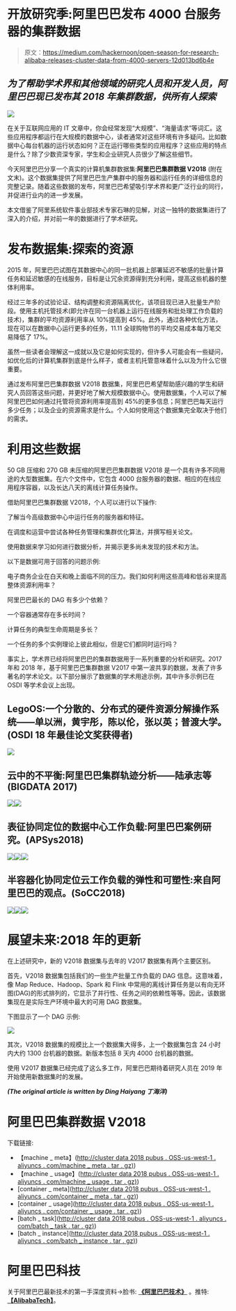 # 开放研究季:阿里巴巴发布 4000 台服务器的集群数据

> 原文：<https://medium.com/hackernoon/open-season-for-research-alibaba-releases-cluster-data-from-4000-servers-12d013bd6b4e>

## *为了帮助学术界和其他领域的研究人员和开发人员，阿里巴巴现已发布其 2018 年集群数据，供所有人探索*

![](img/d2faab14dc795e358017803d3441baa9.png)

在关于互联网应用的 IT 文章中，你会经常发现“大规模”、“海量请求”等词汇。这些应用程序都运行在大规模的数据中心，读者通常对这些环境有许多疑问。比如数据中心每台机器的运行状态如何？正在运行哪些类型的应用程序？这些应用的特点是什么？除了少数资深专家，学生和企业研究人员很少了解这些细节。

今天阿里巴巴分享一个真实的计算机集群数据集:**阿里巴巴集群数据 V2018** (附在文末)。这个数据集提供了阿里巴巴生产集群中的服务器和运行任务的详细信息的完整记录。随着这些数据的发布，阿里巴巴希望吸引学术界和更广泛行业的同行，并促进行业内的进一步发展。

本文借鉴了阿里系统软件事业部技术专家石琳的见解，对这一独特的数据集进行了深入的介绍，并对前一年的数据进行了学术研究。

# 发布数据集:探索的资源

2015 年，阿里巴巴试图在其数据中心的同一批机器上部署延迟不敏感的批量计算任务和延迟敏感的在线服务，目标是让冗余资源得到充分利用，提高这些机器的整体利用率。

经过三年多的试验论证、结构调整和资源隔离优化，该项目现已进入批量生产阶段。使用主机托管技术(即允许在同一台机器上运行在线服务和批处理工作负载的技术)，集群的平均资源利用率从 10%提高到 45%。此外，通过各种优化方法，现在可以在数据中心运行更多的任务，11.11 全球购物节的平均交易成本每万笔交易降低了 17%。

虽然一些读者会理解这一成就以及它是如何实现的，但许多人可能会有一些疑问，如优化后的计算机集群到底是什么样子，或者主机托管意味着什么以及为什么它很重要。

通过发布阿里巴巴集群数据 V2018 数据集，阿里巴巴希望帮助感兴趣的学生和研究人员回答这些问题，并更好地了解大规模数据中心。使用数据集，个人可以了解阿里巴巴如何通过托管将资源利用率提高到 45%的更多信息；阿里巴巴每天运行多少任务；以及企业的资源需求是什么。个人如何使用这个数据集完全取决于他们的需求。

# 利用这些数据

50 GB 压缩和 270 GB 未压缩的阿里巴巴集群数据 V2018 是一个具有许多不同用途的大型数据集。在六个文件中，它包含 4000 台服务器的数据、相应的在线应用程序容器，以及长达八天的离线计算任务操作。

借助阿里巴巴集群数据 V2018，个人可以进行以下操作:

了解当今高级数据中心中运行任务的服务器和特征。

在调度和运营中尝试各种任务管理和集群优化算法，并撰写相关论文。

使用数据来学习如何进行数据分析，并揭示更多尚未发现的技术和方法。

以下是数据可用于回答的问题示例:

电子商务企业在白天和晚上面临不同的压力。我们如何利用这些高峰和低谷来提高整体资源利用率？

阿里巴巴最长的 DAG 有多少个依赖？

一个容器通常存在多长时间？

计算任务的典型生命周期是多长？

一个任务的多个实例理论上彼此相似，但是它们都同时运行吗？

事实上，学术界已经将阿里巴巴的集群数据用于一系列重要的分析和研究。2017 年和 2018 年，基于阿里巴巴集群数据 V2017 中第一波共享的数据，发表了许多著名的学术论文。以下部分展示了数据集的学术用途示例，其中许多示例已在 OSDI 等学术会议上出现。

## LegoOS:一个分散的、分布式的硬件资源分解操作系统——单以洲，黄宇彤，陈以伦，张以英；普渡大学。(OSDI 18 年最佳论文奖获得者)

![](img/9e581850d66b33d3a30860c5c171a3dc.png)

## 云中的不平衡:阿里巴巴集群轨迹分析——陆承志等(BIGDATA 2017)

![](img/4e5d79ea020bbc77bf097f0bfda11b77.png)![](img/0ae92cb161f7d02818f142bf7e3ff6a4.png)

## 表征协同定位的数据中心工作负载:阿里巴巴案例研究。(APSys2018)

![](img/2dcb3b5740860d956b8fa95f005b6741.png)![](img/4039eaa54397bdb73ba2c6eee08f96c1.png)![](img/a8ac319239b715e6256128ea4e6c1720.png)

## 半容器化协同定位云工作负载的弹性和可塑性:来自阿里巴巴的观点。(SoCC2018)

![](img/fd82f515da64da1ea54b100982a0db11.png)![](img/8f88a9667ccda3d22a77aa23394f52b5.png)![](img/627a85a86a1e942b8ec8fb356fd6d650.png)

# 展望未来:2018 年的更新

在上述研究中，新的 V2018 数据集与去年的 V2017 数据集有两个主要区别。

首先，V2018 数据集包括我们的一些生产批量工作负载的 DAG 信息。这意味着，像 Map Reduce、Hadoop、Spark 和 Flink 中常用的离线计算任务是以有向无环图(DAG)的形式排列的，它显示了并行性、任务之间的依赖性等等。因此，该数据集现在是实际生产环境中最大的可用 DAG 数据集。

下图显示了一个 DAG 示例:

![](img/c5c7134667fadfcdacff71bd4f218d32.png)

其次，V2018 数据集的规模比上一个数据集大得多，上一个数据集包含 24 小时内大约 1300 台机器的数据。新版本包括 8 天内 4000 台机器的数据。

使用 V2017 数据集已经完成了这么多工作，阿里巴巴期待着研究人员在 2019 年开始使用新数据集时的发展。

***(The original article is written by Ding Haiyang 丁海洋)***

# **阿里巴巴集群数据 V2018**

下载链接:

*   【machine _ meta】([http://cluster data 2018 pubus . OSS-us-west-1 . aliyuncs . com/machine _ meta . tar . gz)](http://clusterdata2018pubus.oss-us-west-1.aliyuncs.com/machine_meta.tar.gz))
*   【machine _ usage】([http://cluster data 2018 pubus . OSS-us-west-1 . aliyuncs . com/machine _ usage . tar . gz)](http://clusterdata2018pubus.oss-us-west-1.aliyuncs.com/machine_usage.tar.gz))
*   [container _ meta]([http://cluster data 2018 pubus . OSS-us-west-1 . aliyuncs . com/container _ meta . tar . gz)](http://clusterdata2018pubus.oss-us-west-1.aliyuncs.com/container_meta.tar.gz))
*   [container _ usage]([http://cluster data 2018 pubus . OSS-us-west-1 . aliyuncs . com/container _ usage . tar . gz)](http://clusterdata2018pubus.oss-us-west-1.aliyuncs.com/container_usage.tar.gz))
*   [batch _ task]([http://cluster data 2018 pubus . OSS-us-west-1 . aliyuncs . com/batch _ task . tar . gz)](http://clusterdata2018pubus.oss-us-west-1.aliyuncs.com/batch_task.tar.gz))
*   [batch _ instance]([http://cluster data 2018 pubus . OSS-us-west-1 . aliyuncs . com/batch _ instance . tar . gz)](http://clusterdata2018pubus.oss-us-west-1.aliyuncs.com/batch_instance.tar.gz))

# 阿里巴巴科技

关于阿里巴巴最新技术的第一手深度资料→脸书: [**《阿里巴巴技术》**](http://www.facebook.com/AlibabaTechnology) 。推特:[**【AlibabaTech】**](https://twitter.com/AliTech2017)。